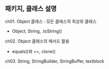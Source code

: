 ## 패키지, 클래스 설명

ch01. Object 클래스 : 모든 클래스의 최상위 클래스
- Object, String, .toString()

ch02. Object 클래스의 메서드 활용
- equals()와 ==, clone()

ch03. String, StringBuilder, StringBuffer, textblock